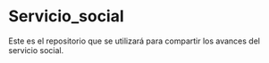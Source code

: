 # Servicio_social
Este es el repositorio que se utilizará para compartir los avances del servicio social.
